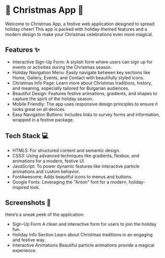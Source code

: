 # 🎄 Christmas App 🎅
Welcome to Christmas App, a festive web application designed to spread holiday cheer! This app is packed with holiday-themed features and a modern design to make your Christmas celebrations even more magical.

## Features ✨
- Interactive Sign-Up Form: A stylish form where users can sign up for events or activities during the Christmas season.
- Holiday Navigation Menu: Easily navigate between key sections like Home, Gallery, Events, and Contact with beautifully styled icons.
- Christmas Info Page: Learn more about Christmas traditions, history, and meaning, especially tailored for Bulgarian audiences.
- Beautiful Design: Features festive animations, gradients, and shapes to capture the spirit of the holiday season.
- Mobile Friendly: The app uses responsive design principles to ensure it looks great on all devices.
- Easy Navigation Buttons: Includes links to survey forms and information, wrapped in a festive package.
## Tech Stack 💻
- HTML5: For structured content and semantic design.
- CSS3: Using advanced techniques like gradients, flexbox, and animations for a modern, festive UI.
- JavaScript: To power dynamic features like interactive particle animations and custom behavior.
- FontAwesome: Adds beautiful icons to menus and buttons.
- Google Fonts: Leveraging the "Anton" font for a modern, holiday-inspired look.
## Screenshots 📸
Here’s a sneak peek of the application:
- Sign-Up Form
A clean and interactive form for users to join the holiday fun.
- Holiday Info Section
Learn about Christmas traditions in an engaging and festive way.
- Interactive Animations
Beautiful particle animations provide a magical experience.
